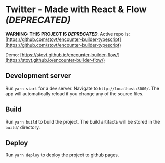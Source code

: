 # Twitter - Made with React & Flow *(DEPRECATED)*

**WARNING: THIS PROJECT IS *DEPRECATED***. Active repo is: [https://github.com/stovt/encounter-builder-typescript](https://github.com/stovt/encounter-builder-typescript)

Demo: [https://stovt.github.io/encounter-builder-flow/](https://stovt.github.io/encounter-builder-flow/)

## Development server

Run `yarn start` for a dev server. Navigate to `http://localhost:3000/`. The app will automatically reload if you change any of the source files.

## Build

Run `yarn build` to build the project. The build artifacts will be stored in the `build/` directory.

## Deploy

Run `yarn deploy` to deploy the project to github pages.

